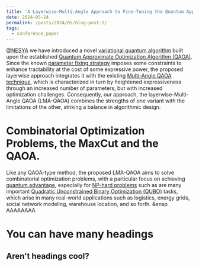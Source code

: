 ```yaml
---
title: 'A Layerwise-Multi-Angle Approach to Fine-Tuning the Quantum Approximate Optimization Algorithm'
date: 2024-05-24
permalink: /posts/2024/05/blog-post-1/
tags:
  - conference_paper
---
```


[@NESYA](https://github.com/NesyaLab) we have introduced a novel [variational quantum algorithm](https://arxiv.org/abs/2012.09265) built upon the established [Quantum Approximate Optimization Algorithm (QAOA)](https://arxiv.org/abs/1411.4028). Since the known [parameter fixing strategy](https://arxiv.org/abs/2108.05288) imposes some constraints to enhance tractability at the cost of some expressive power, the proposed layerwise approach integrates it with the existing [Multi-Angle QAOA technique](https://arxiv.org/abs/2109.11455), which is characterized in turn by heightened expressiveness through an increased number of parameters, but with increased optimization challenges. Consequently, our approach, the layerwise-Multi-Angle QAOA (LMA-QAOA) combines the strengths of one variant with the limitations of the other, striking a balance in algorithmic design.

Combinatorial Optimization Problems, the MaxCut and the QAOA.
======
Like any QAOA-type method, the proposed LMA-QAOA aims to solve combinatorial optimization problems, with a particular focus on achieving [quantum advantage](https://en.wikipedia.org/wiki/Quantum_supremacy), especially for [NP-hard problems](https://en.wikipedia.org/wiki/NP-hardness) such as are many important [Quadratic Unconstrained Binary Optimization (QUBO)](https://en.wikipedia.org/wiki/Quadratic_unconstrained_binary_optimization) tasks, which arise in many real-world applications such as logistics, energy grids, social network modeling, warehouse location, and so forth.
&ensp AAAAAAAA

You can have many headings
======

Aren't headings cool?
------
